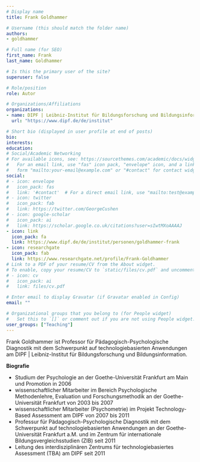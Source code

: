 ```yaml
---
# Display name
title: Frank Goldhammer

# Username (this should match the folder name)
authors:
- goldhammer

# Full name (for SEO)
first_name: Frank
last_name: Goldhammer

# Is this the primary user of the site?
superuser: false

# Role/position
role: Autor

# Organizations/Affiliations
organizations:
- name: DIPF | Leibniz-Institut für Bildungsforschung und Bildungsinformation
  url: "https://www.dipf.de/de/institut"

# Short bio (displayed in user profile at end of posts)
bio:
interests:
education:
# Social/Academic Networking
# For available icons, see: https://sourcethemes.com/academic/docs/widgets/#icons
#   For an email link, use "fas" icon pack, "envelope" icon, and a link in the
#   form "mailto:your-email@example.com" or "#contact" for contact widget.
social:
# - icon: envelope
#   icon_pack: fas
#   link: '#contact'  # For a direct email link, use "mailto:test@example.org".
# - icon: twitter
#   icon_pack: fab
#   link: https://twitter.com/GeorgeCushen
# - icon: google-scholar
#   icon_pack: ai
#   link: https://scholar.google.co.uk/citations?user=sIwtMXoAAAAJ
- icon: link
  icon_pack: fa
  link: https://www.dipf.de/de/institut/personen/goldhammer-frank
- icon: researchgate
  icon_pack: fab
  link: https://www.researchgate.net/profile/Frank-Goldhammer
# Link to a PDF of your resume/CV from the About widget.
# To enable, copy your resume/CV to `static/files/cv.pdf` and uncomment the lines below.
# - icon: cv
#   icon_pack: ai
#   link: files/cv.pdf

# Enter email to display Gravatar (if Gravatar enabled in Config)
email: ""

# Organizational groups that you belong to (for People widget)
#   Set this to `[]` or comment out if you are not using People widget.
user_groups: ["Teaching"]
---
```


Frank Goldhammer ist Professor für Pädagogisch-Psychologische Diagnostik mit dem Schwerpunkt auf technologiebasierten Anwendungen am DIPF | Leibniz-Institut für Bildungsforschung und Bildungsinformation.

**Biografie**

- Studium der Psychologie an der Goethe-Universität Frankfurt am Main und Promotion in 2006
- wissenschaftlicher Mitarbeiter im Bereich Psychologische Methodenlehre, Evaluation und Forschungsmethodik an der Goethe-Universität Frankfurt von 2003 bis 2007
- wissenschaftlicher Mitarbeiter (Psychometrie) im Projekt Technology-Based Assessment am DIPF von 2007 bis 2011
- Professur für Pädagogisch-Psychologische Diagnostik mit dem Schwerpunkt auf technologiebasierten Anwendungen an der Goethe-Universität Frankfurt a.M. und im Zentrum für internationale Bildungsvergleichsstudien (ZIB) seit 2011
- Leitung des interdisziplinären Zentrums für technologiebasiertes Assessment (TBA) am DIPF seit 2011